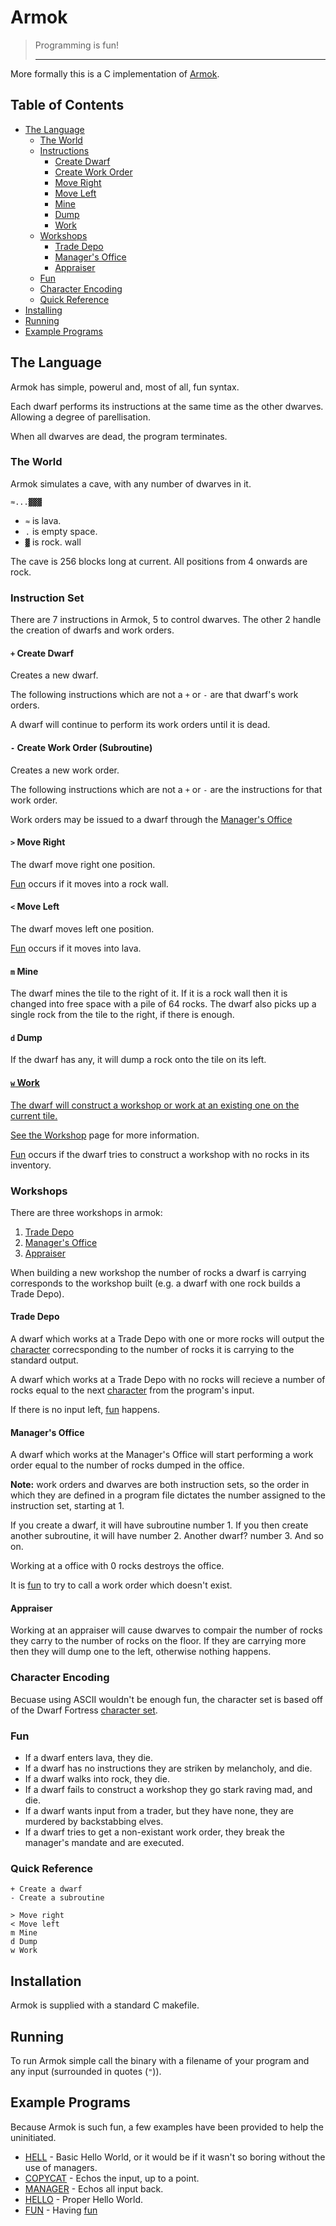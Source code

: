 # Armok

> Programming is fun!<hr />

More formally this is a C implementation of [Armok](https://github.com/Frib/Armok).

## Table of Contents

* [The Language](#language)
  * [The World](#language-world)
  * [Instructions](#language-instructions)
    * [Create Dwarf](#language-instructions-dwarf)
    * [Create Work Order](#language-instructions-sub)
    * [Move Right](#language-instructions-right)
    * [Move Left](#language-instructions-left)
    * [Mine](#language-instructions-mine)
    * [Dump](#language-instructions-dump)
    * [Work](#language-instructions-work)
  * [Workshops](#language-workshops)
    * [Trade Depo](#language-workshops-trader)
    * [Manager's Office](#language-workshops-manager)
    * [Appraiser](#language-workshops-appraiser)
  * [Fun](#language-fun)
  * [Character Encoding](#language-encoding)
  * [Quick Reference](#language-quick-ref)
* [Installing](#install)
* [Running](#running)
* [Example Programs](#examples)

## <a name="language" />The Language

Armok has simple, powerul and, most of all, fun syntax.

Each dwarf performs its instructions at the same time as the other dwarves. Allowing a degree of parellisation.

When all dwarves are dead, the program terminates.

### <a name="language-world" />The World

Armok simulates a cave, with any number of dwarves in it.

```
≈...▓▓▓
````

* `≈` is lava.
* `.` is empty space.
* `▓` is rock. wall

The cave is 256 blocks long at current. All positions from 4 onwards are rock.


### <a name="language-instructions" />Instruction Set

There are 7 instructions in Armok, 5 to control dwarves. The other 2 handle the creation of dwarfs and work orders.

#### <a name="language-instructions-dwarf" /> `+` Create Dwarf

Creates a new dwarf.

The following instructions which are not a `+` or `-` are that dwarf's work orders.

A dwarf will continue to perform its work orders until it is dead.


#### <a name="language-instructions-sub" /> `-` Create Work Order (Subroutine)

Creates a new work order.

The following instructions which are not a `+` or `-` are the instructions for that work order.

Work orders may be issued to a dwarf through the [Manager's Office](#language-workshops-managers)


#### <a name="language-instructions-right" /> `>` Move Right

The dwarf move right one position.

[Fun](#language-fun) occurs if it moves into a rock wall.


#### <a name="language-instructions-left" /> `<` Move Left

The dwarf moves left one position.

[Fun](#language-fun) occurs if it moves into lava.


#### <a name="language-instructions-mine" /> `m` Mine

The dwarf mines the tile to the right of it. If it is a rock wall then it is changed into free space with a pile of 64 rocks. The dwarf also picks up a single rock from the tile to the right, if there is enough.


#### <a name="language-instructions-dump" /> `d` Dump

If the dwarf has any, it will dump a rock onto the tile on its left.


#### <a href="language-instructions-work" /> `w` Work

The dwarf will construct a workshop or work at an existing one on the current tile.

See the [Workshop](#language-workshops) page for more information.

[Fun](#language-fun) occurs if the dwarf tries to construct a workshop with no rocks in its inventory.


### <a name="language-workshops" />Workshops

There are three workshops in armok:

1. [Trade Depo](#language-workshops-trader)
2. [Manager's Office](#language-workshops-manager)
3. [Appraiser](#language-workshops-appraiser)

When building a new workshop the number of rocks a dwarf is carrying corresponds to the workshop built (e.g. a dwarf with one rock builds a Trade Depo).

#### <a name="language-workshops-trader" />Trade Depo

A dwarf which works at a Trade Depo with one or more rocks will output the [character](#language-encoding) correcsponding to the number of rocks it is carrying to the standard output.

A dwarf which works at a Trade Depo with no rocks will recieve a number of rocks equal to the next [character](#language-encoding) from the program's input.

If there is no input left, [fun](#language-fun) happens.


#### <a name="language-workshops-manager" />Manager's Office

A dwarf which works at the Manager's Office will start performing a work order equal to the number of rocks dumped in the office.

**Note:** work orders and dwarves are both instruction sets, so the order in which they are defined in a program file dictates the number assigned to the instruction set, starting at 1.

If you create a dwarf, it will have subroutine number 1. If you then create another subroutine, it will have number 2. Another dwarf? number 3. And so on.

Working at a office with 0 rocks destroys the office.

It is [fun](#language-fun) to try to call a work order which doesn't exist.


#### <a name="language-workshops-appraiser" />Appraiser

Working at an appraiser will cause dwarves to compair the number of rocks they carry to the number of rocks on the floor. If they are carrying more then they will dump one to the left, otherwise nothing happens.


### <a name="language-encoding" />Character Encoding

Becuase using ASCII wouldn't be enough fun, the character set is based off of the Dwarf Fortress [character set](http://dwarffortresswiki.org/index.php/Character_table).


### <a name="language-fun" />Fun

* If a dwarf enters lava, they die.
* If a dwarf has no instructions they are striken by melancholy, and die.
* If a dwarf walks into rock, they die.
* If a dwarf fails to construct a workshop they go stark raving mad, and die.
* If a dwarf wants input from a trader, but they have none, they are murdered
  by backstabbing elves.
* If a dwarf tries to get a non-existant work order, they break the manager's mandate and are executed.


### <a name="language-quick-ref" />Quick Reference

```
+ Create a dwarf
- Create a subroutine

> Move right
< Move left
m Mine
d Dump
w Work
```


## <a name="installation" />Installation

Armok is supplied with a standard C makefile.


## <a name="running" />Running

To run Armok simple call the binary with a filename of your program and any input (surrounded in quotes (`"`)).


## <a name="examples" />Example Programs

Because Armok is such fun, a few examples have been provided to help the uninitiated.

* [HELL](example/HELL.df) - Basic Hello World, or it would be if it wasn't so boring without the use of managers.
* [COPYCAT](example/COPY.df) - Echos the input, up to a point.
* [MANAGER](example/MANAGER.df) - Echos all input back.
* [HELLO](example/HELLO.df) - Proper Hello World.
* [FUN](examples/FUN.df) - Having [fun](#language-fun)
